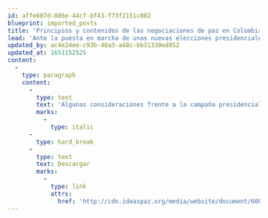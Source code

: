 ```yaml
---
id: affe607d-886e-44cf-bf43-f73f2151c082
blueprint: imported_posts
title: 'Principios y contenidos de las negociaciones de paz en Colombia - Pedro'
lead: 'Ante la puesta en marcha de unas nuevas elecciones presidenciales, existen serias preocupaciones sobre cómo la campaña electoral podría afectar el proceso de paz que se inició bajo la administración del Presidente Andrés Pastrana (1998-2002). ¿Qué medidas tomará el gobierno durante su último año que condicionen el mandato de quien llegue al poder en el 2002? ¿Qué márgenes de maniobra tendrá el nuevo gobierno respecto del manejo del conflicto armado? ¿Cuál será la actitud de los candidatos presidenciales frente al tema de las negociaciones con los grupos ilegales armados? Estos interrogantes han motivado, desde varios sectores, la propuesta de adoptar lo que se ha llamado "una política de paz de Estado". la que a ratos se identifica con la sugerencia de excluir el tema de la paz de las elecciones.'
updated_by: ac4e24ee-c93b-46a3-a48c-bb31330ed852
updated_at: 1651152525
content:
  -
    type: paragraph
    content:
      -
        type: text
        text: 'Algunas consideraciones frente a la campaña presidencial 2001-2002 con Christian'
        marks:
          -
            type: italic
      -
        type: hard_break
      -
        type: text
        text: Descargar
        marks:
          -
            type: link
            attrs:
              href: 'http://cdn.ideaspaz.org/media/website/document/60b6913e62f6c.pdf'
---
```

